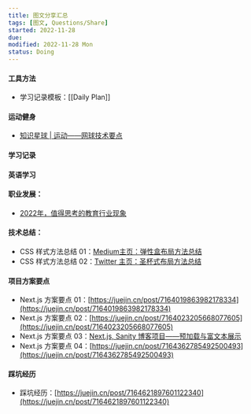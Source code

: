 ```yaml
---
title: 图文分享汇总
tags: [图文, Questions/Share]  
started: 2022-11-28
due: 
modified: 2022-11-28 Mon
status: Doing
---
```

#### 工具方法
- 学习记录模板：[[Daily Plan]]
#### 运动健身
- [知识星球 | 运动——网球技术要点](https://articles.zsxq.com/id_l5xe6o5n6j6w.html)
#### 学习记录
#### 英语学习
#### 职业发展：
- [2022年，值得思考的教育行业现象](https://mp.weixin.qq.com/s/gv7SqZBfpVh5CIYxminVrg)
#### 技术总结：
- CSS 样式方法总结 01：[Medium主页：弹性盒布局方法总结](https://juejin.cn/post/7164717886722801677)
- CSS 样式方法总结 02：[Twitter 主页：圣杯式布局方法总结](https://www.yuque.com/docs/share/b5aea70d-a4f6-4508-8a11-02178a14af0d?#)
#### 项目方案要点
- Next.js 方案要点 01：[https://juejin.cn/post/7164019863982178334](https://juejin.cn/post/7164019863982178334)
- Next.js 方案要点 02：[https://juejin.cn/post/7164023205668077605](https://juejin.cn/post/7164023205668077605)
- Next.js 方案要点 03：[Next.js, Sanity 博客项目——预加载与富文本展示](https://www.yuque.com/docs/share/23016b3c-5ada-4a52-8b6a-633a8027d77a?#)
- Next.js 方案要点 04：[https://juejin.cn/post/7164362785492500493](https://juejin.cn/post/7164362785492500493)
#### 踩坑经历
- 踩坑经历：[https://juejin.cn/post/7164621897601122340](https://juejin.cn/post/7164621897601122340)